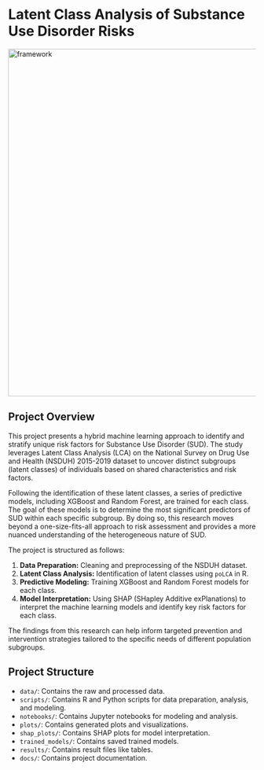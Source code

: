 # Latent Class Analysis of Substance Use Disorder Risks

<img width="1225" height="707" alt="framework" src="https://github.com/user-attachments/assets/4af64cbf-89e9-4fb8-a6d4-c5b8617df88f" />

## Project Overview
This project presents a hybrid machine learning approach to identify and stratify unique risk factors for Substance Use Disorder (SUD). The study leverages Latent Class Analysis (LCA) on the National Survey on Drug Use and Health (NSDUH) 2015-2019 dataset to uncover distinct subgroups (latent classes) of individuals based on shared characteristics and risk factors.

Following the identification of these latent classes, a series of predictive models, including XGBoost and Random Forest, are trained for each class. The goal of these models is to determine the most significant predictors of SUD within each specific subgroup. By doing so, this research moves beyond a one-size-fits-all approach to risk assessment and provides a more nuanced understanding of the heterogeneous nature of SUD.

The project is structured as follows:
1.  **Data Preparation:** Cleaning and preprocessing of the NSDUH dataset.
2.  **Latent Class Analysis:** Identification of latent classes using `poLCA` in R.
3.  **Predictive Modeling:** Training XGBoost and Random Forest models for each class.
4.  **Model Interpretation:** Using SHAP (SHapley Additive exPlanations) to interpret the machine learning models and identify key risk factors for each class.

The findings from this research can help inform targeted prevention and intervention strategies tailored to the specific needs of different population subgroups.

## Project Structure
- `data/`: Contains the raw and processed data.
- `scripts/`: Contains R and Python scripts for data preparation, analysis, and modeling.
- `notebooks/`: Contains Jupyter notebooks for modeling and analysis.
- `plots/`: Contains generated plots and visualizations.
- `shap_plots/`: Contains SHAP plots for model interpretation.
- `trained_models/`: Contains saved trained models.
- `results/`: Contains result files like tables.
- `docs/`: Contains project documentation.


